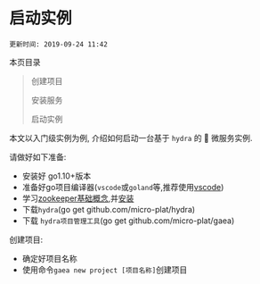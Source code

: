 # 启动实例

`更新时间: 2019-09-24 11:42`

本页目录

> 创建项目
>
> 安装服务
>
> 启动实例

本文以入门级实例为例, 介绍如何启动一台基于 `hydra` 的  微服务实例.

请做好如下准备:
   
   * 安装好 go1.10+版本
   * 准备好go项目编译器(`vscode`或`goland`等,推荐使用[vscode](https://code.visualstudio.com/Download))
   * 学习[zookeeper基础概念](https://blog.csdn.net/a1135497143/article/details/81943498),并[安装](https://blog.csdn.net/lihao21/article/details/51778255)
   * 下载`hydra`(go get github.com/micro-plat/hydra)
   * 下载 `hydra项目管理工具`(go get github.com/micro-plat/gaea)

创建项目:

* 确定好项目名称
* 使用命令`gaea new project [项目名称]`创建项目















